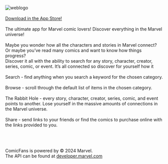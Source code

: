 ![weblogo](https://github.com/codehacker74/ComicFans/assets/23727704/3025394f-a084-4ac2-8f6b-aacb5a5cebc2)
<br><br>
[Download in the App Store!](https://apps.apple.com/us/app/comicfans-marvel-comics/id6471394415)
<br><br>The ultimate app for Marvel comic lovers! Discover everything in the Marvel universe!
<br><br>
Maybe you wonder how all the characters and stories in Marvel connect?
<br>
Or maybe you’ve read many comics and want to know how things progress?
<br>
Discover it all with the ability to search for any story, character, creator, series, comic, or event. It’s all connected so discover for yourself how it 
<br><br>
Search - find anything when you search a keyword for the chosen category.
<br><br>
Browse - scroll through the default list of items in the chosen category.
<br><br>
The Rabbit Hole - every story, character, creator, series, comic, and event points to another. Lose yourself in the massive amounts of connections in the Marvel universe.
<br><br>
Share - send links to your friends or find the comics to purchase online with the links provided to you.
<br><br>


<br><br>
ComicFans is powered by © 2024 Marvel.
<br>
The API can be found at [developer.marvel.com](developer.marvel.com)<br><br>
